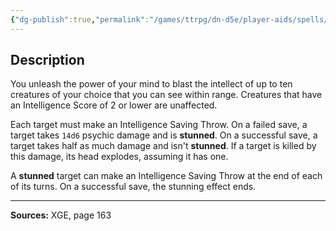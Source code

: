 ```yaml
---
{"dg-publish":true,"permalink":"/games/ttrpg/dn-d5e/player-aids/spells/level-9/psychic-scream/","tags":["ttrpg/dnd/5e","somatic","spell"],"noteIcon":""}
---
```



## Description
You unleash the power of your mind to blast the intellect of up to ten creatures of your choice that you can see within range.
Creatures that have an Intelligence Score of 2 or lower are unaffected.

Each target must make an Intelligence Saving Throw.
On a failed save, a target takes `14d6` psychic damage and is **stunned**.
On a successful save, a target takes half as much damage and isn't **stunned**.
If a target is killed by this damage, its head explodes, assuming it has one.

A **stunned** target can make an Intelligence Saving Throw at the end of each of its turns.
On a successful save, the stunning effect ends.

---

**Sources:** XGE, page 163
